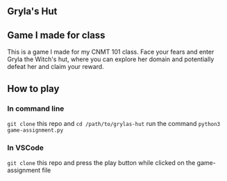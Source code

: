 Gryla's Hut
----------

## Game I made for class

This is a game I made for my CNMT 101 class. Face your fears and
enter Gryla the Witch's hut, where you can explore her domain and 
potentially defeat her and claim your reward.

## How to play

### In command line
`git clone` this repo and `cd /path/to/grylas-hut`
run the command `python3 game-assignment.py`

### In VSCode

`git clone` this repo and press the play button while clicked on the game-assignment file



